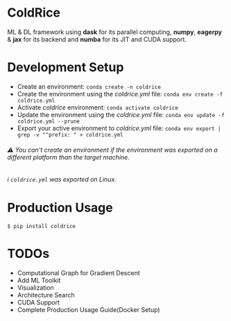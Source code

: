 # ColdRice

ML & DL framework using **dask** for its parallel computing, **numpy**, **eagerpy** & **jax** for its backend and **numba** for its JIT and CUDA support.

# Development Setup
* Create an environment: ```conda create -n coldrice```
* Create the environment using the _coldrice.yml_ file: ```conda env create -f coldrice.yml```
* Activate _coldrice_ environment: ```conda activate coldrice```
* Update the environment using the _coldrice.yml_ file: ```conda env update -f coldrice.yml --prune```
* Export your active environment to _coldrice.yml_ file: ```conda env export | grep -v "^prefix: " > coldrice.yml```

###### :warning: You can't create an environment if the environment was exported on a different platform than the target machine.
###### :information_source: `coldrice.yml` was exported on Linux.

# Production Usage
```console 
$ pip install coldrice
```

# TODOs
* Computational Graph for Gradient Descent
* Add ML Toolkit
* Visualization
* Architecture Search
* CUDA Support
* Complete Production Usage Guide(Docker Setup)
